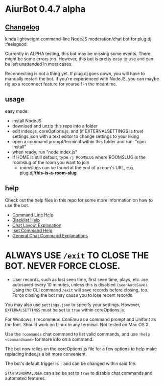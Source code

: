 # AiurBot 0.4.7 alpha
## [Changelog](changelog.md)
kinda lightweight command-line NodeJS moderation/chat bot for plug.dj :feelsgood:

Currently in ALPHA testing, this bot may be missing some events. There might be some errors too. However, this bot is pretty easy to use and can be left unattended in most cases.

Reconnecting is not a thing yet. If plug.dj goes down, you will have to manually restart the bot. If you're experienced with NodeJS, you can maybe rig up a reconnect feature for yourself in the meantime.

usage
------
easy mode:
- install NodeJS
- download and unzip this repo into a folder
- edit index.js, coreOptions.js, and (if EXTERNALSETTINGS is true) settings.json with a text editor to change settings to your liking
- open a command prompt/terminal within this folder and run: "npm install"
- when ready, run "node index.js"
- if HOME is still default, type `/j ROOMSLUG` where ROOMSLUG is the roomslug of the room you want to join
  - roomslugs can be found at the end of a room's URL, e.g. plug.dj/**this-is-a-room-slug**

help
------
Check out the help files in this repo for some more information on how to use the bot.
- [Command Line Help](commandline.md)
- [Blacklist Help](blacklisthelp.txt)
- [Chat Layout Explanation](chathelp.txt)
- [!set Command Help](setoptions.md)
- [General Chat Command Explanations](chatcommands.md)

# ALWAYS USE `/exit` TO CLOSE THE BOT. NEVER FORCE CLOSE.
- User records, such as last seen time, first seen time, plays, etc. are autosaved every 10 minutes, unless this is disabled `(seenAutoSave)`. Using the CLI command `/exit` will save records before closing, too. Force closing the bot may cause you to lose recent records.

You may also use `settings.json` to specify your settings. However, `EXTERNALSETTINGS` must be set to `true` within coreOptions.js.

For Windows, I recommend ConEmu as a command prompt and Unifont as the font. Should work on Linux in any terminal.
Not tested on Mac OS X.

Use the `!commands` chat command to list valid commands, and use `!help <commandname>` for more info on a command.

The bot now relies on the coreOptions.js file for a few options to help make replacing index.js a bit more convenient.

The bot's default trigger is `!` and can be changed within said file.

`STARTASNORMALUSER` can also be set to `true` to disable chat commands and automated features.
